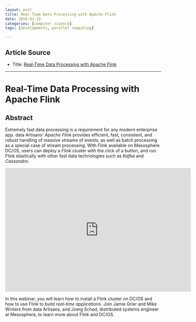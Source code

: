 ```yaml
---
layout: post
title: Real-Time Data Processing with Apache Flink
date: 2018-03-10
categories: [computer science]
tags: [developments, parallel computing]

---
```



## Article Source
* Title: [Real-Time Data Processing with Apache Flink](https://www.youtube.com/watch?v=qNbWr_MYk7U)

---


Real-Time Data Processing with Apache Flink
========

Abstract
-----------------
Extremely fast data processing is a requirement for any modern enterprise app. data Artisans' *Apache Flink* provides efficient, fast, consistent, and robust handling of massive streams of events, as well as batch processing as a special case of stream processing. With Flink available on Mesosphere DC/OS, users can deploy a Flink cluster with the click of a button, and run Flink elastically with other fast data technologies such as *Kafka* and *Cassandra*. 

<iframe width="600" height="400" src="https://www.youtube.com/embed/qNbWr_MYk7U" frameborder="0" allow="autoplay; encrypted-media" allowfullscreen></iframe>

In this webinar, you will learn how to install a Flink cluster on DC/OS and how to use Flink to build *real-time applications*. Join Jamie Grier and Mike Winters from data Artisans, and Joerg Schad, distributed systems engineer at Mesosphere, to learn more about Flink and DC/OS.

